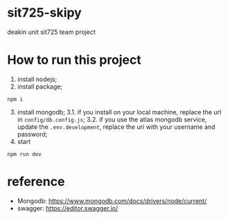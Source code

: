 # sit725-skipy
deakin unit sit725 team project

# How to run this project
1. install nodejs;
2. install package;
```
npm i
```
3. install mongodb;
    3.1. if you install on your local machine, replace the url in `config/db.config.js`;
    3.2. if you use the atlas mongodb service, update the `.env.development`, replace the uri with your username and password;
5. start 
```
npm run dev
```


# reference
- Mongodb: https://www.mongodb.com/docs/drivers/node/current/
- swagger: https://editor.swagger.io/